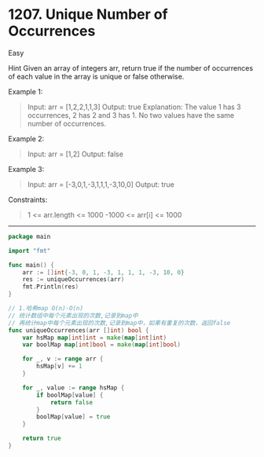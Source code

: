 # 1207. Unique Number of Occurrences

Easy

Hint
Given an array of integers arr, return true if the number of occurrences of each value in the array is unique or false otherwise.

 

Example 1:
> Input: arr = [1,2,2,1,1,3]
Output: true
Explanation: The value 1 has 3 occurrences, 2 has 2 and 3 has 1. No two values have the same number of occurrences.

Example 2:
> Input: arr = [1,2]
Output: false

Example 3:
> Input: arr = [-3,0,1,-3,1,1,1,-3,10,0]
Output: true
 

Constraints:
> 1 <= arr.length <= 1000
-1000 <= arr[i] <= 1000

---

```go
package main

import "fmt"

func main() {
	arr := []int{-3, 0, 1, -3, 1, 1, 1, -3, 10, 0}
	res := uniqueOccurrences(arr)
	fmt.Println(res)
}

// 1.哈希map O(n)-O(n)
// 统计数组中每个元素出现的次数,记录到map中
// 再统计map中每个元素出现的次数,记录到map中，如果有重复的次数，返回false
func uniqueOccurrences(arr []int) bool {
	var hsMap map[int]int = make(map[int]int)
	var boolMap map[int]bool = make(map[int]bool)

	for _, v := range arr {
		hsMap[v] += 1
	}

	for _, value := range hsMap {
		if boolMap[value] {
			return false
		}
		boolMap[value] = true
	}

	return true
}
```